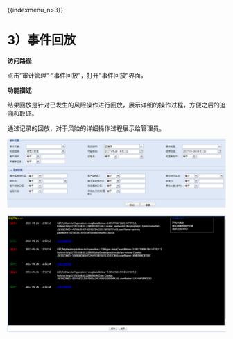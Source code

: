 {{indexmenu_n>3}}

# 3）事件回放

**访问路径**

点击“审计管理”-“事件回放”，打开“事件回放”界面，

**功能描述**

结果回放是针对已发生的风险操作进行回放，展示详细的操作过程，方便之后的追溯和取证。

通过记录的回放，对于风险的详细操作过程展示给管理员。

![](/images/operation/audit/aud/aud-4.png)

![](/images/operation/audit/aud/aud-5.png)
